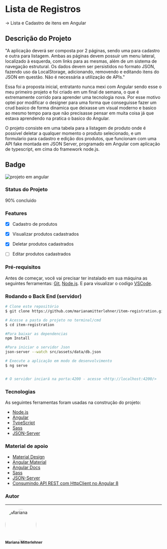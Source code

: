# Lista de Registros

-> Lista e Cadastro de itens em Angular


## Descrição do Projeto
"A aplicação deverá ser composta por 2 páginas, sendo uma para cadastro e outra para listagem.
Ambas as páginas devem possuir um menu lateral, localizado à esquerda, com links para as
mesmas, além de um sistema de navegação estrutural.
Os dados devem ser persistidos no formato JSON, fazendo uso da LocalStorage, adicionando,
removendo e editando itens do JSON em questão. Não é necessária a utilização de APIs."

Essa foi a proposta inicial, entratanto nunca mexi com Angular sendo esse o meu primeiro projeto e foi criado em um final de semana, o que é extremamente corrido para 
aprender uma tecnologia nova. Por esse motivo optei por modificar o designer para uma forma que conseguisse fazer um crud basico de forma dinamica que deixasse um visual moderno e basico ao mesmo tempo para que não precisasse pensar em muita coisa já que estava aprendendo na pratica o basico do Angular.

O projeto consiste em uma tabela para a listagem de produto onde é possivel deletar a qualquer momento o produto selecionado, e um formulario para cadastro e edição dos produtos, que funcionam com uma API fake montada em JSON Server, programado em Angular com aplicação de typescript, em cima do framework node.js.


## Badge
![projeto em angular ](https://user-images.githubusercontent.com/51057747/118418599-6241f380-b68f-11eb-89fd-7d044c5bc947.jpg)


### Status do Projeto

90% concluido


### Features

- [x] Cadastro de produtos
- [x] Visualizar produtos cadastrados
- [x] Deletar produtos cadastrados
- [ ] Editar produtos cadastrados


### Pré-requisitos

Antes de começar, você vai precisar ter instalado em sua máquina as seguintes ferramentas:
[Git](https://git-scm.com), [Node.js](https://nodejs.org/en/). 
E para visualizar o codigo [VSCode](https://code.visualstudio.com/).

### Rodando o Back End (servidor)

```bash
# Clone este repositório
$ git clone https://github.com/marianamitterlehner/item-registration.git

# Acesse a pasta do projeto no terminal/cmd
$ cd item-registration

#Para baixar as dependencias 
npm Install

#Para iniciar o servidor Json 
json-server --watch src/assets/data/db.json

# Execute a aplicação em modo de desenvolvimento
$ ng serve


# O servidor inciará na porta:4200 - acesse <http://localhost:4200/>
```


### Tecnologias

As seguintes ferramentas foram usadas na construção do projeto:

- [Node.js](https://nodejs.org/en/)
- [Angular](https://angular.io/)
- [TypeScript](https://www.typescriptlang.org/)
- [Sass](https://sass-lang.com/)
- [JSON-Server](https://www.npmjs.com/package/json-server)


### Material de apoio

- [Material Design](https://material.io/)
- [Angular Material](https://material.angular.io/)
- [Angular Docs](https://angular.io/docs)
- [Sass](https://sass-lang.com/)
- [JSON-Server](https://www.npmjs.com/package/json-server)
- [Consumindo API REST com HttpClient no Angular 8](https://medium.com/@fernandoevangelista_28291/consumindo-api-rest-com-httpclient-no-angular-8-62c5d733ffb6)


### Autor
---

 <img style="border-radius: 50%;" src="https://media-exp1.licdn.com/dms/image/C4E03AQGEP93SRjmvmA/profile-displayphoto-shrink_100_100/0/1616796316494?e=1626912000&v=beta&t=RdX_TfGm1nAvlFHC3S12zAG6ru0R-wOZV9_OFq5B_qE" width="100px;" alt="Mariana"/>
 <br />
 <sub><b>Mariana Mitterlehner</b></sub>





